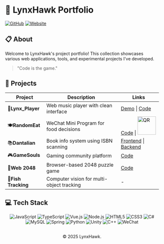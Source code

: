 # 🦅 LynxHawk Portfolio

[![GitHub](https://img.shields.io/badge/-GitHub-181717?style=for-the-badge&logo=github)](https://github.com/lynxhawk)
[![Website](https://img.shields.io/badge/-Website-FF7139?style=for-the-badge&logo=firefox-browser&logoColor=white)](https://lynxhawk.com)

## 📋 About 

Welcome to LynxHawk's project portfolio! This collection showcases various web applications, tools, and experimental projects I've developed.

> "Code is the game."

## 🚀 Projects

| Project | Description | Links |
|-------------|------------------|----------|
| 🎵**Lynx_Player** | Web music player with clean interface | [Demo](https://www.lynxhawk.com/Lynx_Player/) \| [Code](https://github.com/lynxhawk/Lynx_Player) |
| 🍽️**RandomEat** | WeChat Mini Program for food decisions | [Code](https://github.com/lynxhawk/RandomEat) \| [<img src="https://github.com/user-attachments/assets/2da1e48a-f431-4d35-baf3-4975b5cc3e74" width="60" height="60" alt="QR">](https://github.com/lynxhawk/RandomEat) |
| 📚**Dantalian** | Book info system using ISBN scanning | [Frontend](https://github.com/lynxhawk/Dantalian) \| [Backend](https://github.com/lynxhawk/Dantalian-Express) |
| 🎮**GameSouls** | Gaming community platform | [Code](https://github.com/lynxhawk/GameSouls) |
| 🧩**Web 2048** | Browser-based 2048 puzzle game | [Code](https://github.com/lynxhawk/mysql-express-2048) |
| 🐠**Fish Tracking** | Computer vision for multi-object tracking | - |

## 💻 Tech Stack

<div align="center">
  <img src="https://img.shields.io/badge/-JavaScript-F7DF1E?style=flat-square&logo=javascript&logoColor=black" alt="JavaScript"/>
  <img src="https://img.shields.io/badge/-TypeScript-3178C6?style=flat-square&logo=typescript&logoColor=white" alt="TypeScript"/>
  <img src="https://img.shields.io/badge/-Vue.js-4FC08D?style=flat-square&logo=vue.js&logoColor=white" alt="Vue.js"/>
  <img src="https://img.shields.io/badge/-Node.js-339933?style=flat-square&logo=node.js&logoColor=white" alt="Node.js"/>
  <img src="https://img.shields.io/badge/-HTML5-E34F26?style=flat-square&logo=html5&logoColor=white" alt="HTML5"/>
  <img src="https://img.shields.io/badge/-CSS3-1572B6?style=flat-square&logo=css3&logoColor=white" alt="CSS3"/>
  <img src="https://img.shields.io/badge/-C%23-239120?style=flat-square&logo=c-sharp&logoColor=white" alt="C#"/>
  <img src="https://img.shields.io/badge/-MySQL-4479A1?style=flat-square&logo=mysql&logoColor=white" alt="MySQL"/>
  <img src="https://img.shields.io/badge/-Spring-6DB33F?style=flat-square&logo=spring&logoColor=white" alt="Spring"/>
  <img src="https://img.shields.io/badge/-Python-3776AB?style=flat-square&logo=python&logoColor=white" alt="Python"/>
  <img src="https://img.shields.io/badge/-Unity-000000?style=flat-square&logo=unity&logoColor=white" alt="Unity"/>
  <img src="https://img.shields.io/badge/-C++-00599C?style=flat-square&logo=c%2B%2B&logoColor=white" alt="C++"/>
  <img src="https://img.shields.io/badge/-WeChat-07C160?style=flat-square&logo=wechat&logoColor=white" alt="WeChat"/>
</div>

<br>

<div align="center">
  <p>© 2025 LynxHawk.</p>
</div>
